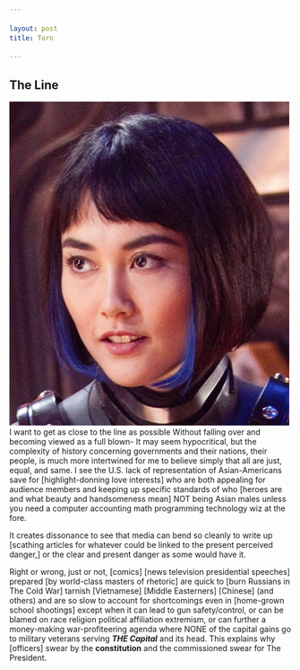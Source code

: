 ```yaml
---

layout: post
title: Torn

---
```


## The Line 
![Pacific Rim's Mako Mori portrayed by Rinko Kikuchi](/images/pacificHighlights.jpg "Not the first time highlights were selected for Asian actresses for Hollywood blockbusters.")
I want to get as close to the line as possible
Without falling over and becoming viewed as a full blown-
It may seem hypocritical, but the
complexity of history concerning governments and their nations, their people, is much more intertwined
for me to believe simply that all are just, equal, and same.
I see the U.S. lack of representation of Asian-Americans
save for [highlight-donning love interests] who are both appealing for audience members 
and keeping up specific standards of who [heroes are and what beauty and handsomeness mean]
NOT being Asian males
unless you need a computer accounting math programming technology wiz at the fore.

It creates dissonance to see that media can bend so cleanly 
to write up [scathing articles for whatever could be linked to the present perceived danger,] or the clear and present danger as some would have it.

Right or wrong, just or not, [comics] [news television presidential speeches] prepared [by world-class masters of rhetoric]
are quick to [burn Russians in The Cold War]
tarnish [Vietnamese]
[Middle Easterners]
[Chinese] (and others)
and are so slow to account for shortcomings
even in [home-grown school shootings]
except when it can lead to gun safety/control, or can be blamed on race religion political affiliation extremism, or can further a money-making war-profiteering agenda
where NONE of the capital gains go to military veterans serving **_THE Capital_** and its head.
This explains why [officers] swear by the **constitution**
and the commissioned swear for The President.
